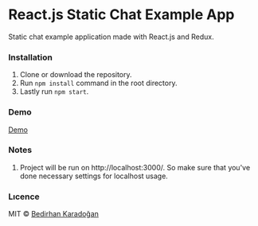 # React.js Static Chat Example App

Static chat example application made with React.js and Redux.

### Installation

1. Clone or download the repository.
2. Run `npm install` command in the root directory.
3. Lastly run `npm start`.

### Demo

[Demo](https://drive.google.com/uc?export=view&id=1WxDpVfnrNqTkBlhSG2yal9VTAqcy_GEE)

### Notes

1. Project will be run on http://localhost:3000/. So make sure that you've done necessary settings for localhost usage.

### Lıcence

MIT © [Bedirhan Karadoğan](http://bedirhank.com)
